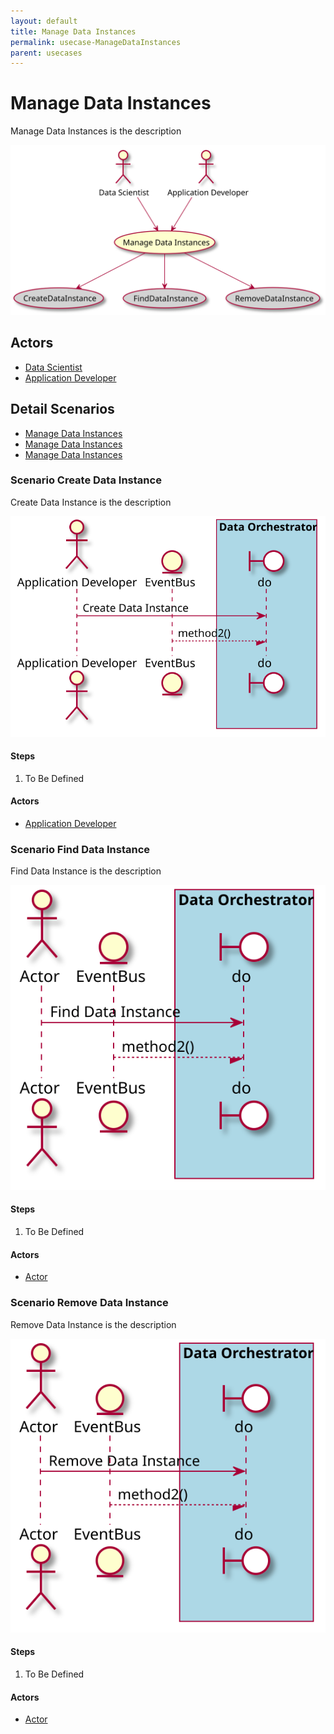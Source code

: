 ```yaml
---
layout: default
title: Manage Data Instances
permalink: usecase-ManageDataInstances
parent: usecases
---
```


# Manage Data Instances

Manage Data Instances is the description

![Activities Diagram](./activities.svg)

## Actors

* [Data Scientist](actor-datascientist)
* [Application Developer](actor-applicationdeveloper)


## Detail Scenarios

* [Manage Data Instances](#scenario-CreateDataInstance)
* [Manage Data Instances](#scenario-FindDataInstance)
* [Manage Data Instances](#scenario-RemoveDataInstance)

  
### Scenario Create Data Instance

Create Data Instance is the description

![Scenario CreateDataInstance](./createdatainstance.svg)

#### Steps

1. To Be Defined


#### Actors

* [Application Developer](actor-applicationdeveloper)


### Scenario Find Data Instance

Find Data Instance is the description

![Scenario FindDataInstance](./finddatainstance.svg)

#### Steps

1. To Be Defined


#### Actors

* [Actor](actor-actor)


### Scenario Remove Data Instance

Remove Data Instance is the description

![Scenario RemoveDataInstance](./removedatainstance.svg)

#### Steps

1. To Be Defined


#### Actors

* [Actor](actor-actor)



